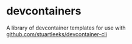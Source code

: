 # devcontainers

A library of devcontainer templates for use with [github.com/stuartleeks/devcontainer-cli](https://github.com/stuartleeks/devcontainer-cli)
